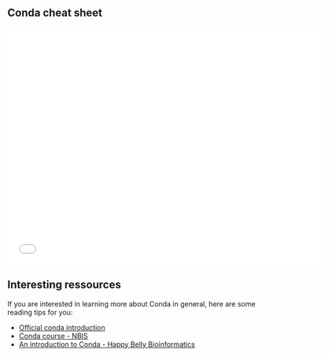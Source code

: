 
## Conda cheat sheet

<iframe id="iframepdf" src="../conda-cheatsheet.pdf" frameborder="0" width="640" height="480" allowfullscreen="true" mozallowfullscreen="true" webkitallowfullscreen="true"></iframe> 

## Interesting ressources

If you are interested in learning more about Conda in general, here are some
reading tips for you:

* [Official conda introduction](https://conda.io/projects/conda/en/latest/user-guide/getting-started.html)
* [Conda course - NBIS](https://nbisweden.github.io/workshop-conda/#1)
* [An introduction to Conda - Happy Belly Bioinformatics](https://astrobiomike.github.io/unix/conda-intro)